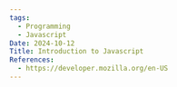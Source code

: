 ```yaml
---
tags:
  - Programming
  - Javascript
Date: 2024-10-12
Title: Introduction to Javascript
References:
  - https://developer.mozilla.org/en-US
---
```

